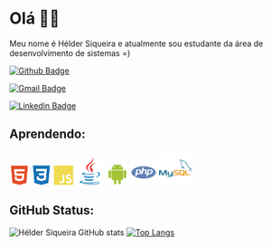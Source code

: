# Olá 👋🏾

Meu nome é Hélder Siqueira e atualmente sou estudante da área de desenvolvimento de sistemas =)

[![Github Badge](https://img.shields.io/badge/-HelderSiqueira-e94fcc?style=flat-square&labelColor=e94fcc&logo=Github&logoColor=white&link=https://github.com/HelderSiqueira/)](https://github.com/HelderSiqueira/) 

[![Gmail Badge](https://img.shields.io/badge/-helder.erik.he@gmail.com-#2a183d?style=flat-square&logo=Gmail&logoColor=white&link=mailto:helder.erik.he@gmail.com)](mailto:helder.erik.he@gmail.com)

[![Linkedin Badge](https://img.shields.io/badge/-HélderSiqueira-6633cc?style=flat-square&logo=Linkedin&logoColor=white&link=https://www.linkedin.com/in/helderSiqueira/)](https://www.linkedin.com/in/helderSiqueira/) 

## Aprendendo:
<img src="https://raw.githubusercontent.com/devicons/devicon/master/icons/html5/html5-plain.svg" alt="html" width="35" heigth="35" style="max-width:100%;" title="Html"></img>
<img src="https://raw.githubusercontent.com/devicons/devicon/master/icons/css3/css3-plain.svg" alt="css" width="35" heigth="35" style="max-width:100%;" title="Css"></img>
<img src="https://raw.githubusercontent.com/devicons/devicon/master/icons/javascript/javascript-plain.svg" alt="js" width="35" heigth="35" style="max-width:100%;" title="JavaScript"></img>
<img src="https://raw.githubusercontent.com/devicons/devicon/master/icons/java/java-original.svg" alt="java" width="50" heigth="50" style="max-width:100%;" title="Java"></img>
<img src="https://raw.githubusercontent.com/devicons/devicon/master/icons/android/android-plain.svg" alt="android" width="40" heigth="40" style="max-width:100%;" title="Android"></img>
<img src="https://raw.githubusercontent.com/devicons/devicon/master/icons/php/php-plain.svg" alt="php" width="45" heigth="45" style="max-width:100%;" title="Php"></img>
<img src="https://raw.githubusercontent.com/devicons/devicon/master/icons/mysql/mysql-original-wordmark.svg" alt="mysql" width="60" heigth="60" style="max-width:100%;" title="MySql"></img>

## GitHub Status:

![Hélder Siqueira GitHub stats](https://github-readme-stats.vercel.app/api?username=HelderSiqueira&show_icons=true&theme=jolly)
[![Top Langs](https://github-readme-stats.vercel.app/api/top-langs/?username=HelderSiqueira&layout=compact&&repo=github-readme-stats&cache_seconds=86400&theme=jolly)](https://github.com/HelderSiqueira/github-readme-stats)





